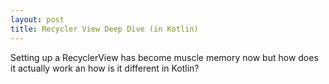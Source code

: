 ```yaml
---
layout: post
title: Recycler View Deep Dive (in Kotlin)
---
```


Setting up a RecyclerView has become muscle memory now but how does it actually work an how is it different in Kotlin?

